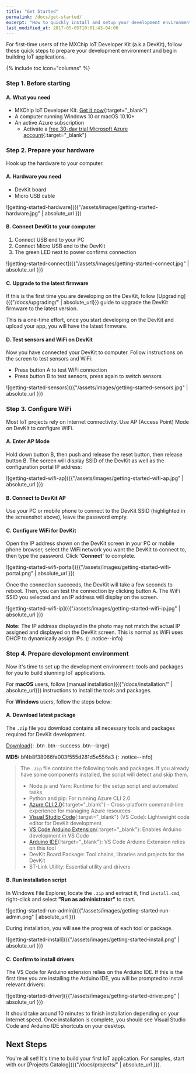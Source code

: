 ```yaml
---
title: "Get Started"
permalink: /docs/get-started/
excerpt: "How to quickly install and setup your development environment to use the DevKit."
last_modified_at: 2017-05-05T10:01:43-04:00
---
```


For first-time users of the MXChip IoT Developer Kit (a.k.a DevKit), follow these quick steps to prepare your development environment and begin building IoT applications.

{% include toc icon="columns" %}

### Step 1. Before starting

#### A. What you need

* MXChip IoT Developer Kit. [Get it now](https://blogs.msdn.microsoft.com/iotdev/devkit-contact/){:target="_blank"}
* A computer running Windows 10 or macOS 10.10+
* An active Azure subscription
  * Activate a [free 30-day trial Microsoft Azure account](https://azureinfo.microsoft.com/us-freetrial.html){:target="_blank"}

### Step 2. Prepare your hardware

Hook up the hardware to your computer.

#### A. Hardware you need

* DevKit board
* Micro USB cable

![getting-started-hardware]({{"/assets/images/getting-started-hardware.jpg" | absolute_url }})

#### B. Connect DevKit to your computer

1. Connect USB end to your PC
2. Connect Micro USB end to the DevKit
3. The green LED next to power confirms connection

![getting-started-connect]({{"/assets/images/getting-started-connect.jpg" | absolute_url }})

#### C. Upgrade to the latest firmware

If this is the first time you are developing on the DevKit, follow [Upgrading]({{"/docs/upgrading/" | absolute_url}}) guide to upgrade the DevKit firmware to the latest version.

This is a one-time effort, once you start developing on the DevKit and upload your app, you will have the latest firmware.

#### D. Test sensors and WiFi on DevKit

Now you have connected your DevKit to computer. Follow instructions on the screen to test sensors and WiFi:

- Press button A to test WiFi connection
- Press button B to test sensors, press again to switch sensors

![getting-started-sensors]({{"/assets/images/getting-started-sensors.jpg" | absolute_url }})

### Step 3. Configure WiFi

Most IoT projects rely on Internet connectivity. Use AP (Access Point) Mode on DevKit to configure WiFi.

#### A. Enter AP Mode

Hold down button B, then push and release the reset button, then release button B. The screen will display SSID of the DevKit as well as the configuration portal IP address:

![getting-started-wifi-ap]({{"/assets/images/getting-started-wifi-ap.jpg" | absolute_url }})

#### B. Connect to DevKit AP

Use your PC or mobile phone to connect to the DevKit SSID (highlighted in the screenshot above), leave the password empty.

#### C. Configure WiFi for DevKit

Open the IP address shown on the DevKit screen in your PC or mobile phone browser, select the WiFi network you want the DevKit to connect to, then type the password. Click **'Connect'** to complete.

![getting-started-wifi-portal]({{"/assets/images/getting-started-wifi-portal.png" | absolute_url }})

Once the connection succeeds, the DevKit will take a few seconds to reboot. Then, you can test the connection by clicking button A. The WiFi SSID you selected and an IP address will display on the screen.

![getting-started-wifi-ip]({{"/assets/images/getting-started-wifi-ip.jpg" | absolute_url }})

**Note:** The IP address displayed in the photo may not match the actual IP assigned and displayed on the DevKit screen. This is normal as WiFi uses DHCP to dynamically assign IPs.
{: .notice--info}

### Step 4. Prepare development environment

Now it's time to set up the development environment: tools and packages for you to build stunning IoT applications.

For **macOS** users, follow [manual installation]({{"/docs/installation/" | absolute_url}}) instructions to install the tools and packages.

For **Windows** users, follow the steps below:

#### A. Download latest package

The `.zip` file you download contains all necessary tools and packages required for DevKit development.

[<i class='fa fa-download'></i> Download](https://azureboard.blob.core.windows.net/installpackage/usb_install_latest.zip){: .btn .btn--success .btn--large}

**MD5:** bf4b8f38066fa003f555d281d5e556a3
{: .notice--info}

> The `.zip` file contains the following tools and packages. If you already have some components installed, the script will detect and skip them.
> * Node.js and Yarn: Runtime for the setup script and automated tasks
> * Python and pip: For running Azure CLI 2.0
> * [Azure CLI 2.0](https://docs.microsoft.com/en-us/cli/azure/overview){:target="_blank"} - Cross-platform  command-line experience for managing Azure resources
> * [Visual Studio Code](https://code.visualstudio.com/){:target="_blank"} (VS Code): Lightweight code editor for DevKit development
> * [VS Code Arduino Extension](https://marketplace.visualstudio.com/items?itemName=vsciot-vscode.vscode-arduino){:target="_blank"}: Enables Arduino development in VS Code
> * [Arduino IDE](https://www.arduino.cc/en/Main/Software){:target="_blank"}: VS Code Arduino Extension relies on this tool
> * DevKit Board Package: Tool chains, libraries and projects for the DevKit
> * ST-Link Utility: Essential utility and drivers

#### B. Run installation script

In Windows File Explorer, locate the `.zip` and extract it, find `install.cmd`, right-click and select **"Run as administrator"** to start.

![getting-started-run-admin]({{"/assets/images/getting-started-run-admin.png" | absolute_url }})

During installation, you will see the progress of each tool or package.

![getting-started-install]({{"/assets/images/getting-started-install.png" | absolute_url }})

#### C. Confirm to install drivers

The VS Code for Arduino extension relies on the Arduino IDE. If this is the first time you are installing the Arduino IDE, you will be prompted to install relevant drivers:

![getting-started-driver]({{"/assets/images/getting-started-driver.png" | absolute_url }})

It should take around 10 minutes to finish installation depending on your Internet speed. Once installation is complete, you should see Visual Studio Code and Arduino IDE shortcuts on your desktop.

## Next Steps

You're all set! It's time to build your first IoT application. For samples, start with our [Projects Catalog]({{"/docs/projects/" | absolute_url }}).
